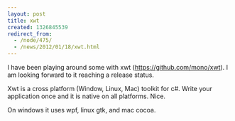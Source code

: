 ```yaml
---
layout: post
title: xwt
created: 1326845539
redirect_from:
  - /node/475/
  - /news/2012/01/18/xwt.html
---
```

I have been playing around some with xwt (https://github.com/mono/xwt).  I am looking forward to it reaching a release status.

Xwt is a cross platform (Window, Linux, Mac) toolkit for c#.  Write your application once and it is native on all platforms.  Nice.  

On windows it uses wpf, linux gtk, and mac cocoa.
